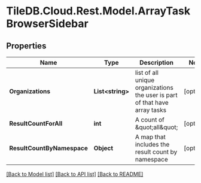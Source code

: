 
# TileDB.Cloud.Rest.Model.ArrayTaskBrowserSidebar

## Properties

Name | Type | Description | Notes
------------ | ------------- | ------------- | -------------
**Organizations** | **List&lt;string&gt;** | list of all unique organizations the user is part of that have array tasks | [optional] 
**ResultCountForAll** | **int** | A count of \&quot;all\&quot; | [optional] 
**ResultCountByNamespace** | **Object** | A map that includes the result count by namespace | [optional] 

[[Back to Model list]](../README.md#documentation-for-models)
[[Back to API list]](../README.md#documentation-for-api-endpoints)
[[Back to README]](../README.md)

